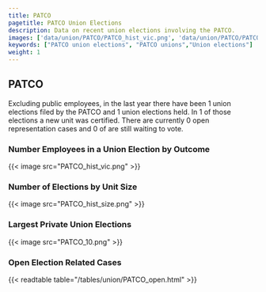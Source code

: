 ```yaml
---
title: PATCO
pagetitle: PATCO Union Elections
description: Data on recent union elections involving the PATCO.
images: ['data/union/PATCO/PATCO_hist_vic.png', 'data/union/PATCO/PATCO_hist_size.png', 'data/union/PATCO/PATCO_10.png']
keywords: ["PATCO union elections", "PATCO unions","Union elections"]
weight: 1
---
```

##  PATCO

Excluding public employees, in the last year there have been 1 union elections filed by the PATCO and 1 union elections held. In 1 of those elections a new unit was certified. There are currently 0 open representation cases and 0 of are still waiting to vote.

### Number Employees in a Union Election by Outcome
{{< image src="PATCO_hist_vic.png" >}}

### Number of Elections by Unit Size
{{< image src="PATCO_hist_size.png" >}}

### Largest Private Union Elections
{{< image src="PATCO_10.png" >}}

### Open Election Related Cases
{{< readtable table="/tables/union/PATCO_open.html" >}}

